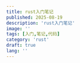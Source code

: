 ```yaml
---
title: rust入门笔记
published: 2025-08-19
description: 'rust入门笔记'
image: ''
tags: [入门,笔记,代码]
category: 'rust'
draft: true 
lang: ''
---
```

